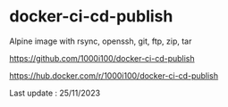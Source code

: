 # docker-ci-cd-publish
Alpine image with rsync, openssh, git, ftp, zip, tar

https://github.com/1000i100/docker-ci-cd-publish

https://hub.docker.com/r/1000i100/docker-ci-cd-publish

Last update : 25/11/2023
